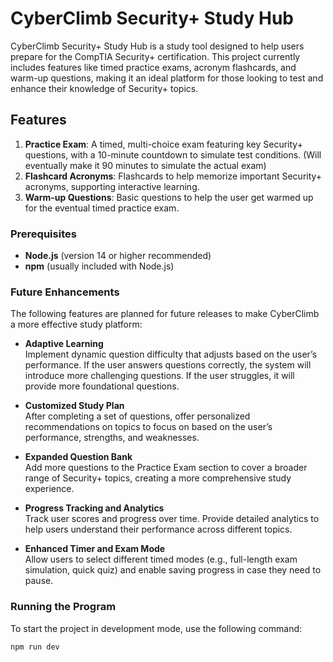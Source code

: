# CyberClimb Security+ Study Hub

CyberClimb Security+ Study Hub is a study tool designed to help users prepare for the CompTIA Security+ certification. This project currently includes features like timed practice exams, acronym flashcards, and warm-up questions, making it an ideal platform for those looking to test and enhance their knowledge of Security+ topics.


## Features
1. **Practice Exam**: A timed, multi-choice exam featuring key Security+ questions, with a 10-minute countdown to simulate test conditions. (Will eventually make it 90 minutes to simulate the actual exam)
2. **Flashcard Acronyms**: Flashcards to help memorize important Security+ acronyms, supporting interactive learning.
3. **Warm-up Questions**: Basic questions to help the user get warmed up for the eventual timed practice exam.


### Prerequisites
- **Node.js** (version 14 or higher recommended)
- **npm** (usually included with Node.js)


### Future Enhancements

The following features are planned for future releases to make CyberClimb a more effective study platform:

- **Adaptive Learning**  
  Implement dynamic question difficulty that adjusts based on the user’s performance. If the user answers questions correctly, the system will introduce more challenging questions. If the user struggles, it will provide more foundational questions.

- **Customized Study Plan**  
  After completing a set of questions, offer personalized recommendations on topics to focus on based on the user’s performance, strengths, and weaknesses.

- **Expanded Question Bank**  
  Add more questions to the Practice Exam section to cover a broader range of Security+ topics, creating a more comprehensive study experience.

- **Progress Tracking and Analytics**  
  Track user scores and progress over time. Provide detailed analytics to help users understand their performance across different topics.

- **Enhanced Timer and Exam Mode**  
  Allow users to select different timed modes (e.g., full-length exam simulation, quick quiz) and enable saving progress in case they need to pause.


### Running the Program

To start the project in development mode, use the following command:

```bash
npm run dev
